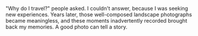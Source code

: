 "Why do I travel?" people asked. I couldn't answer, because I was seeking new experiences. Years later, those well-composed landscape photographs became meaningless, and these moments inadvertently recorded brought back my memories. A good photo can tell a story.

<a-secret name="timeline" autoload></a-secret>
